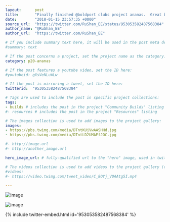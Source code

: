 ```yaml
---
layout:      post
title:       "Finally finished @boldport clubs project ananas.  Great build and cool to watch work."
date:        "2018-01-15 23:57:35 +0000"
source_url:  "https://twitter.com/RuShan_EE/status/953053582487568384"
author_name: "@RuShan_EE"
author_url:  "https://twitter.com/RuShan_EE"

# If you include summary text here, it will be used in the post meta description instead of an excerpt from the post body
#summary: text

# If the post concerns a project, set the project name as the category:
category: p20-ananas

# If the post features a youtube video, set the ID here:
#youtubeid: gXsVeNLuWLw

# If the post is mirroring a tweet, set the ID here:
twitterid:  "953053582487568384"

# Tags are used to include the post in specific project collections:
tags:
- builds # includes the post in the project "Community Builds" listing
#- resources # includes the post in the project "Resources" listing

# The images collection is used to add images to the project gallery:
images:
- https://pbs.twimg.com/media/DTntKUjVwAASHHd.jpg
- https://pbs.twimg.com/media/DTntLD2UMAEfJOC.jpg

#- http://image.url
#- http://another_image.url

hero_image_url: # fully-qualified url to the "hero" image, used in twitter cards for example

# The videos collection is used to add videos to the project gallery (currently only mp4):
#videos:
#- https://video.twimg.com/tweet_video/C_8OYj_V0AAtg5I.mp4

---
```


![image](https://pbs.twimg.com/media/DTntKUjVwAASHHd.jpg)

![image](https://pbs.twimg.com/media/DTntLD2UMAEfJOC.jpg)

{% include twitter-embed.html id='953053582487568384' %}


